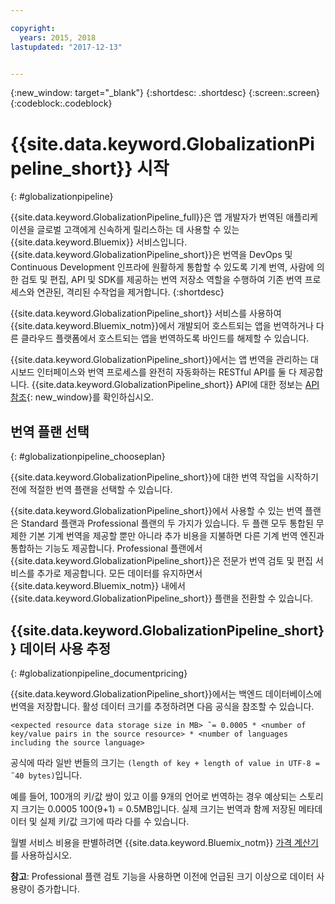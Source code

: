 ```yaml
---

copyright:
  years: 2015, 2018
lastupdated: "2017-12-13"


---
```


{:new_window: target="_blank"}
{:shortdesc: .shortdesc}
{:screen:.screen}
{:codeblock:.codeblock}


# {{site.data.keyword.GlobalizationPipeline_short}} 시작
{: #globalizationpipeline}

{{site.data.keyword.GlobalizationPipeline_full}}은 앱 개발자가 번역된 애플리케이션을 글로벌 고객에게 신속하게 릴리스하는 데 사용할 수 있는 {{site.data.keyword.Bluemix}} 서비스입니다. {{site.data.keyword.GlobalizationPipeline_short}}은 번역을 DevOps 및 Continuous Development 인프라에 원활하게 통합할 수 있도록 기계 번역, 사람에 의한 검토 및 편집, API 및 SDK를 제공하는 번역 저장소 역할을 수행하여 기존 번역 프로세스와 연관된, 격리된 수작업을 제거합니다.
{:shortdesc}

{{site.data.keyword.GlobalizationPipeline_short}} 서비스를 사용하여 {{site.data.keyword.Bluemix_notm}}에서 개발되어 호스트되는 앱을 번역하거나 다른 클라우드 플랫폼에서 호스트되는 앱을 번역하도록 바인드를 해제할 수 있습니다.

{{site.data.keyword.GlobalizationPipeline_short}}에서는 앱 번역을 관리하는 대시보드 인터페이스와 번역 프로세스를 완전히 자동화하는 RESTful API를 둘 다 제공합니다. {{site.data.keyword.GlobalizationPipeline_short}} API에 대한 정보는 [API 참조](https://gp-rest.ng.bluemix.net/translate/swagger/index.html){: new_window}를 확인하십시오.

## 번역 플랜 선택
{: #globalizationpipeline_chooseplan}

{{site.data.keyword.GlobalizationPipeline_short}}에 대한 번역 작업을 시작하기 전에 적절한 번역 플랜을 선택할 수 있습니다.

{{site.data.keyword.GlobalizationPipeline_short}}에서 사용할 수 있는 번역 플랜은 Standard 플랜과 Professional 플랜의 두 가지가 있습니다. 두 플랜 모두 통합된 무제한 기본 기계 번역을 제공할 뿐만 아니라 추가 비용을 지불하면 다른 기계 번역 엔진과 통합하는 기능도 제공합니다. Professional 플랜에서 {{site.data.keyword.GlobalizationPipeline_short}}은 전문가 번역 검토 및 편집 서비스를 추가로 제공합니다. 모든 데이터를 유지하면서 {{site.data.keyword.Bluemix_notm}} 내에서 {{site.data.keyword.GlobalizationPipeline_short}} 플랜을 전환할 수 있습니다. 


## {{site.data.keyword.GlobalizationPipeline_short}} 데이터 사용 추정
{: #globalizationpipeline_documentpricing}

{{site.data.keyword.GlobalizationPipeline_short}}에서는 백엔드 데이터베이스에 번역을 저장합니다. 활성 데이터 크기를 추정하려면 다음 공식을 참조할 수 있습니다. 

`<expected resource data storage size in MB> ˜= 0.0005 * <number of key/value pairs in the source resource> * <number of languages including the source language>`

공식에 따라 일반 번들의 크기는 `(length of key + length of value in UTF-8 = ˜40 bytes)`입니다.

예를 들어, 100개의 키/값 쌍이 있고 이를 9개의 언어로 번역하는 경우 예상되는 스토리지 크기는 0.0005 100(9+1) = 0.5MB입니다. 실제 크기는 번역과 함께 저장된 메타데이터 및 실제 키/값 크기에 따라 다를 수 있습니다.

월별 서비스 비용을 판별하려면 {{site.data.keyword.Bluemix_notm}} [가격 계산기](https://console.ng.bluemix.net/?direct=classic/#/pricing/cloudOEPaneId=pricing&paneId=pricingSheet&orgGuid=127a45f4-4461-4d5b-a26b-6dc2fdd1a3a2&spaceGuid=208fb1ff-413b-4fd9-9615-e8226062d0f3)를 사용하십시오. 

**참고**: Professional 플랜 검토 기능을 사용하면 이전에 언급된 크기 이상으로 데이터 사용량이 증가합니다. 
